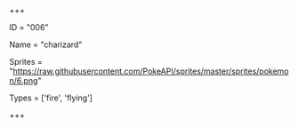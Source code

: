 




+++

ID = "006"

Name = "charizard"

Sprites = "https://raw.githubusercontent.com/PokeAPI/sprites/master/sprites/pokemon/6.png"

Types = ['fire', 'flying']

+++


